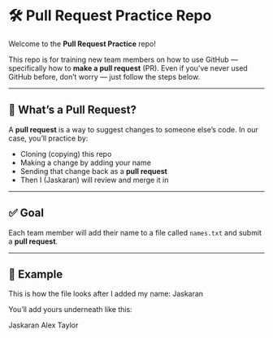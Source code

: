 # 🛠️ Pull Request Practice Repo

Welcome to the **Pull Request Practice** repo!

This repo is for training new team members on how to use GitHub — specifically how to **make a pull request** (PR). Even if you’ve never used GitHub before, don’t worry — just follow the steps below.

---

## 📘 What’s a Pull Request?

A **pull request** is a way to suggest changes to someone else’s code. In our case, you’ll practice by:

- Cloning (copying) this repo
- Making a change by adding your name
- Sending that change back as a **pull request**
- Then I (Jaskaran) will review and merge it in

---

## ✅ Goal

Each team member will add their name to a file called `names.txt` and submit a **pull request**.

---

## 🧪 Example

This is how the file looks after I added my name: Jaskaran

You’ll add yours underneath like this:

Jaskaran
Alex
Taylor
